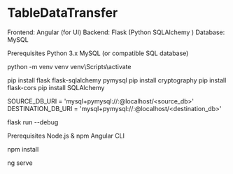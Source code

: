 # TableDataTransfer
<!-- Tech stack -->
Frontend: Angular (for UI)
Backend: Flask (Python SQLAlchemy )
Database: MySQL


<!-- BackEnd -->
<!-- BackEnd Setup (Flask API) -->
Prerequisites
Python 3.x
MySQL (or compatible SQL database)
<!-- Create and activate a virtual environment -->
python -m venv venv
venv\Scripts\activate
<!-- Install dependencies inside server folder-->
pip install flask flask-sqlalchemy pymysql
pip install cryptography
pip install flask-cors
pip install SQLAlchemy
<!-- Update database connection details in app.py -->
SOURCE_DB_URI = 'mysql+pymysql://<username>:<password>@localhost/<source_db>'
DESTINATION_DB_URI = 'mysql+pymysql://<username>:<password>@localhost/<destination_db>'
<!-- Run the Flask application -->
flask run --debug
<!-- http://localhost:5000 -->

<!-- FrontEnd -->
<!-- FrontEnd Setup (Angular) -->
Prerequisites
Node.js & npm
Angular CLI
<!-- Install dependencies inside dataTransfer -->
npm install
<!-- Run the Angular application -->
ng serve

<!-- The UI will be available at  http://localhost:4200 -->



